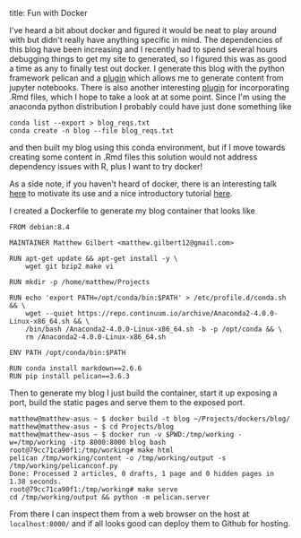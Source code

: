 title: Fun with Docker

I've heard a bit about docker and figured it would be neat to play around with
but didn't really have anything specific in mind. The dependencies of this blog
have been increasing and I recently had to spend several hours debugging
things to get my site to generated, so I figured this was as good a time as any
to finally test out docker. I generate this blog with the python framework
pelican and a [plugin](https://github.com/danielfrg/pelican-ipynb) which
allows me to generate content from jupyter notebooks. There is also another
interesting [plugin](https://github.com/getpelican/pelican-plugins/tree/master/rmd_reader)
for incorporating .Rmd files, which I hope to take a look at at some point.
Since I'm using the anaconda python distribution I probably could have just
done something like

```language-bash
conda list --export > blog_reqs.txt
conda create -n blog --file blog_reqs.txt
```

and then built my blog using this conda environment, but if I move towards
creating some content in .Rmd files this solution would not address
dependency issues with R, plus I want to try docker!

As a side note, if you haven't heard of docker, there is an interesting talk
[here](https://puppetlabs.com/presentations/using-docker-puppet-james-turnbull-kickstarter)
to motivate its use and a nice introductory tutorial
[here](https://sysadmincasts.com/episodes/31-introduction-to-docker).

I created a Dockerfile to generate my blog container that looks like

```language-bash
FROM debian:8.4

MAINTAINER Matthew Gilbert <matthew.gilbert12@gmail.com>

RUN apt-get update && apt-get install -y \
    wget git bzip2 make vi

RUN mkdir -p /home/matthew/Projects

RUN echo 'export PATH=/opt/conda/bin:$PATH' > /etc/profile.d/conda.sh && \
    wget --quiet https://repo.continuum.io/archive/Anaconda2-4.0.0-Linux-x86_64.sh && \
    /bin/bash /Anaconda2-4.0.0-Linux-x86_64.sh -b -p /opt/conda && \
    rm /Anaconda2-4.0.0-Linux-x86_64.sh

ENV PATH /opt/conda/bin:$PATH

RUN conda install markdown==2.6.6
RUN pip install pelican==3.6.3
```

Then to generate my blog I just build the container, start it up exposing a
port, build the static pages and serve them to the exposed port.

```language-bash
matthew@matthew-asus ~ $ docker build -t blog ~/Projects/dockers/blog/
matthew@matthew-asus ~ $ cd Projects/blog
matthew@matthew-asus ~ $ docker run -v $PWD:/tmp/working -w=/tmp/working -itp 8000:8000 blog bash
root@79cc71ca90f1:/tmp/working# make html
pelican /tmp/working/content -o /tmp/working/output -s /tmp/working/pelicanconf.py 
Done: Processed 2 articles, 0 drafts, 1 page and 0 hidden pages in 1.38 seconds.
root@79cc71ca90f1:/tmp/working# make serve
cd /tmp/working/output && python -m pelican.server
```

From there I can inspect them from a web browser on the host at
`localhost:8000/` and if all looks good can deploy them to Github
for hosting.
